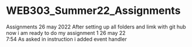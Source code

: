# WEB303_Summer22_Assignments
 Assignments
26 may 2022
After setting up all folders and limk with git hub now i am ready to do my assignment 1
26 may 22  
7:54
As asked in instruction i added event handler 
